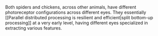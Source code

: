 ---
---

Both spiders and chickens, across other animals, have different photoreceptor configurations across different eyes. They essentially [[Parallel distributed processing is resilient and efficient|split bottom-up processing]] at a very early level, having different eyes specialized in extracting various features.